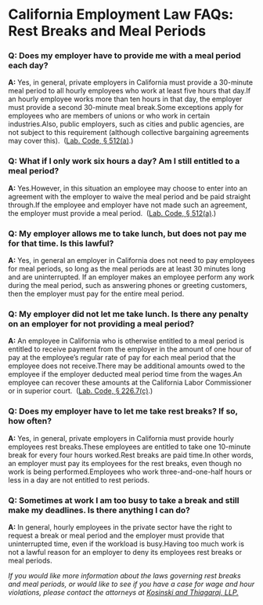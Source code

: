 # California Employment Law FAQs:  Rest Breaks and Meal Periods

### **Q: Does my employer have to provide me with a meal period each day?**

**A:** Yes, in general, private employers in California must provide a 30-minute meal period to all hourly employees who work at least five hours that day.If an hourly employee works more than ten hours in that day, the employer must provide a second 30-minute meal break.Some exceptions apply for employees who are members of unions or who work in certain industries.Also, public employers, such as cities and public agencies, are not subject to this requirement (although collective bargaining agreements may cover this).  ([Lab. Code, § 512(a)](http://leginfo.legislature.ca.gov/faces/codes_displaySection.xhtml?lawCode=LAB&sectionNum=512.).)

### **Q: What if I only work six hours a day? Am I still entitled to a meal period?**

**A:** Yes.However, in this situation an employee may choose to enter into an agreement with the employer to waive the meal period and be paid straight through.If the employee and employer have not made such an agreement, the employer must provide a meal period.  ([Lab. Code, § 512(a)](http://leginfo.legislature.ca.gov/faces/codes_displaySection.xhtml?lawCode=LAB&sectionNum=512.).)

### **Q: My employer allows me to take lunch, but does not pay me for that time. Is this lawful?**

**A:** Yes, in general an employer in California does not need to pay employees for meal periods, so long as the meal periods are at least 30 minutes long and are uninterrupted. If an employer makes an employee perform any work during the meal period, such as answering phones or greeting customers, then the employer must pay for the entire meal period.

### **Q: My employer did not let me take lunch. Is there any penalty on an employer for not providing a meal period?**

**A:** An employee in California who is otherwise entitled to a meal period is entitled to receive payment from the employer in the amount of one hour of pay at the employee’s regular rate of pay for each meal period that the employee does not receive.There may be additional amounts owed to the employee if the employer deducted meal period time from the wages.An employee can recover these amounts at the California Labor Commissioner or in superior court.  ([Lab. Code, § 226.7(c)](https://leginfo.legislature.ca.gov/faces/codes_displaySection.xhtml?lawCode=LAB&sectionNum=226.7.).)

### **Q: Does my employer have to let me take rest breaks? If so, how often?**

**A:** Yes, in general, private employers in California must provide hourly employees rest breaks.These employees are entitled to take one 10-minute break for every four hours worked.Rest breaks are paid time.In other words, an employer must pay its employees for the rest breaks, even though no work is being performed.Employees who work three-and-one-half hours or less in a day are not entitled to rest periods.

### **Q: Sometimes at work I am too busy to take a break and still make my deadlines. Is there anything I can do?**

**A:** In general, hourly employees in the private sector have the right to request a break or meal period and the employer must provide that uninterrupted time, even if the workload is busy.Having too much work is not a lawful reason for an employer to deny its employees rest breaks or meal periods.

_If you would like more information about the laws governing rest breaks and meal periods, or would like to see if you have a case for wage and hour violations, please contact the attorneys at [Kosinski and Thiagaraj, LLP.](/home)_